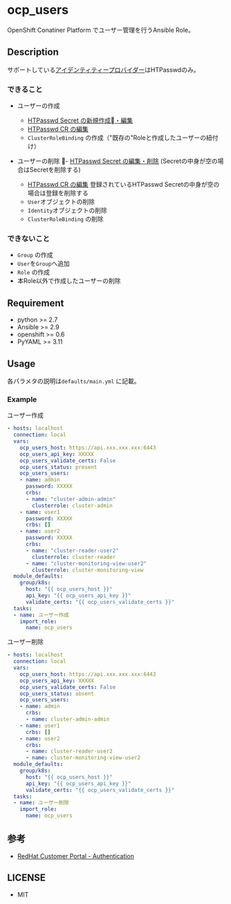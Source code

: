 ocp_users
=========

OpenShift Conatiner Platform でユーザー管理を行うAnsible Role。

## Description

サポートしている[アイデンティティープロバイダー](https://access.redhat.com/documentation/ja-jp/openshift_container_platform/4.4/html/authentication/supported-identity-providers)はHTPasswdのみ。

### できること

- ユーザーの作成
  - [HTPasswd Secret の新規作成・編集](https://access.redhat.com/documentation/en-us/openshift_container_platform/4.4/html-single/authentication/index#identity-provider-creating-htpasswd-secret_configuring-htpasswd-identity-provider)
  - [HTPasswd CR の編集](https://access.redhat.com/documentation/en-us/openshift_container_platform/4.4/html-single/authentication/index#identity-provider-htpasswd-CR_configuring-htpasswd-identity-provider)
  - `ClusterRoleBinding` の作成（"既存の"Roleと作成したユーザーの紐付け）

- ユーザーの削除
  - [HTPasswd Secret の編集・削除](https://access.redhat.com/documentation/en-us/openshift_container_platform/4.4/html-single/authentication/index#identity-provider-htpasswd-update-users_configuring-htpasswd-identity-provider) (Secretの中身が空の場合はSecretを削除する)
  - [HTPasswd CR の編集](https://access.redhat.com/documentation/en-us/openshift_container_platform/4.4/html-single/authentication/index#identity-provider-htpasswd-CR_configuring-htpasswd-identity-provider) 登録されているHTPasswd Secretの中身が空の場合は登録を削除する
  - `User`オブジェクトの削除
  - `Identity`オブジェクトの削除
  - `ClusterRoleBinding` の削除

### できないこと

- `Group` の作成
- `User`を`Group`へ追加
- `Role` の作成
- 本Role以外で作成したユーザーの削除


## Requirement

- python >= 2.7
- Ansible >= 2.9
- openshift >= 0.6
- PyYAML >= 3.11

## Usage

各パラメタの説明は`defaults/main.yml` に記載。

### Example

ユーザー作成

``` yaml
- hosts: localhost
  connection: local
  vars:
    ocp_users_host: https://api.xxx.xxx.xxx:6443
    ocp_users_api_key: XXXXX
    ocp_users_validate_certs: False
    ocp_users_status: present
    ocp_users_users:
    - name: admin
      password: XXXXX
      crbs:
      - name: "cluster-admin-admin"
        clusterrole: cluster-admin
    - name: user1
      password: XXXXX
      crbs: []
    - name: user2
      password: XXXXX
      crbs:
      - name: "cluster-reader-user2"
        clusterrole: cluster-reader
      - name: "cluster-monitoring-view-user2"
        clusterrole: cluster-monitoring-view
  module_defaults:
    group/k8s:
      host: "{{ ocp_users_host }}"
      api_key: "{{ ocp_users_api_key }}"
      validate_certs: "{{ ocp_users_validate_certs }}"
  tasks:
  - name: ユーザー作成
    import_role:
      name: ocp_users
```

ユーザー削除

``` yaml
- hosts: localhost
  connection: local
  vars:
    ocp_users_host: https://api.xxx.xxx.xxx:6443
    ocp_users_api_key: XXXXX
    ocp_users_validate_certs: False
    ocp_users_status: absent
    ocp_users_users:
    - name: admin
      crbs:
      - name: cluster-admin-admin
    - name: user1
      crbs: []
    - name: user2
      crbs:
      - name: cluster-reader-user2
      - name: cluster-monitoring-view-user2
  module_defaults:
    group/k8s:
      host: "{{ ocp_users_host }}"
      api_key: "{{ ocp_users_api_key }}"
      validate_certs: "{{ ocp_users_validate_certs }}"
  tasks:
  - name: ユーザー削除
    import_role:
      name: ocp_users
```

## 参考

- [RedHat Customer Portal - Authentication](https://access.redhat.com/documentation/en-us/openshift_container_platform/4.4/html-single/authentication/index)

## LICENSE
- MIT